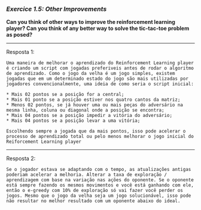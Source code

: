 ### *Exercice 1.5: Other Improvements*

**Can you think of other ways to improve the reinforcement learning player? Can you think of any better way to solve the tic-tac-toe problem as posed?**

---
Resposta 1:

```
Uma maneira de melhorar o aprendizado do Reinforcement Learning player é criando um script com jogadas preferiveis antes de rodar o algoritmo de aprendizado. Como o jogo da velha é um jogo simples, existem jogadas que em um determinado estado do jogo são mais utilizadas por jogadores convencionalmente, uma ideia de como seria o script inicial:

* Mais 02 pontos se a posição for a central;
* Mais 01 ponto se a posição estiver nos quatro cantos da matriz;
* Menos 02 pontos, se já houver uma ou mais peças do adversário na mesma linha, coluna ou diagonal onde a posição se encontra;
* Mais 04 pontos se a posição impedir a vitória do adversário;
* Mais 04 pontos se a posição levar a uma vitória;

Escolhendo sempre a jogada que da mais pontos, isso pode acelerar o processo de aprendizado total ou pelo menos melhorar o jogo inicial do Reiforcement Learning player
```

---
Resposta 2:

```
Se o jogador estava se adaptando com o tempo, as atualizações antigas poderiam acelerar a melhoria. Alterar a taxa de exploração / aprendizagem com base na variação nas ações do oponente. Se o oponente está sempre fazendo os mesmos movimentos e você está ganhando com ele, então o e-greedy com 10% de exploração só vai fazer você perder os jogos. Mesmo que o jogo da velha seja um jogo solucionável, isso pode não resultar no melhor resultado com um oponente abaixo do ideal.
```

